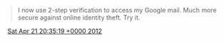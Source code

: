 > I now use 2\-step verification to access my Google mail\. Much more secure against online identity theft\. Try it\.

<img src="../../media/tweet.ico" width="12" /> [Sat Apr 21 20:35:19 +0000 2012](https://twitter.com/DromerDenker/status/193800100173185024)